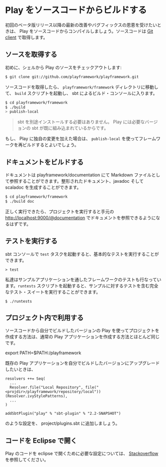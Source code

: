 <!-- translated -->
<!--
# Building Play from sources
-->
# Play をソースコードからビルドする

<!--
To benefit from the latest improvements and bug fixes after the initial beta release, you may want to compile Play from sources. You’ll need a [Git client](http://git-scm.com/) to fetch the sources.
-->
初回のベータ版リリース以降の最新の改善やバグフィックスの恩恵を受けたいときは、 Play をソースコードからコンパイルしましょう。ソースコードは [Git client](http://git-scm.com/) で取得します。

<!--
## Grab the source
-->
## ソースを取得する

<!--
From the shell, first checkout the Play sources:
-->
初めに、シェルから Play のソースをチェックアウトします:

```bash
$ git clone git://github.com/playframework/playframework.git
```

<!--
Then go to the `playframework/framework` directory and launch the `build` script to enter the sbt build console:
-->
ソースコードを取得したら、 `playframework/framework` ディレクトリに移動して、 `build` スクリプトを起動し、 sbt によるビルド・コンソールに入ります。

```bash
$ cd playframework/framework
$ ./build
> publish-local
```

<!--
> Note that you don’t need to install sbt yourself: Play embeds its own version.
-->
> sbt を別途インストールする必要はありません。 Play には必要なバージョンの sbt が既に組み込まれているからです。

<!--
If you want to make changes to the code you can use `publish-local` to rebuild the framework.
-->
もし、 Play に独自の変更を加えた場合は、 `publish-local` を使ってフレームワークを再ビルドするとよいでしょう。

<!--
## Build the documentation
-->
## ドキュメントをビルドする

<!--
Documentation is available at playframework/documentation as Markdown files.  You can generate formatted documentation, javadoc and scaladoc:
-->
ドキュメントは playframework/documentation にて Markdown ファイルとして参照することができます。整形されたドキュメント、javadoc そして scaladoc を生成することができます。

```bash
$ cd playframework/framework
$ ./build doc
```
<!--
If done properly, once you run a project, you should be able to see documentation available locally at [http://localhost:9000/@documentation](http://localhost:9000/@documentation)
-->
正しく実行できたら、プロジェクトを実行すると手元の [http://localhost:9000/@documentation](http://localhost:9000/@documentation) でドキュメントを参照できるようになるはずです。

<!--
## Run tests
-->
## テストを実行する

<!--
You can run basic tests from the sbt console using the `test` task:
-->
sbt コンソールで `test` タスクを起動すると、基本的なテストを実行することができます。

```
> test
```

<!--
We are also using several Play applications to test the framework. To run this complete test suite, use the `runtests` script:
-->
私達はサンプルアプリケーションを通したフレームワークのテストも行なっています。`runtests` スクリプトを起動すると、サンプルに対するテストを含む完全なテスト・スイートを実行することができます。

```
$ ./runtests
```

<!--
## Use in projects
-->
## プロジェクト内で利用する

<!--
Creating projects using the Play version you have built from source works much the same as a regular Play application.
-->
ソースコードから自分でビルドしたバージョンの Play を使ってプロジェクトを作成する方法は、通常の Play アプリケーションを作成する方法とほとんど同じです。

export PATH=$PATH:<projdir>/playframework

<!--
If you have an existing Play application that you are upgrading, please add
-->
既存の Play アプリケーションを自分でビルドしたバージョンにアップグレードしたいときは、

```
resolvers ++= Seq(
  ...
  Resolver.file("Local Repository", file("<projdir>/playframework/repository/local"))(Resolver.ivyStylePatterns),
  ...
)

addSbtPlugin("play" % "sbt-plugin" % "2.2-SNAPSHOT")
```

<!--
to project/plugins.sbt. 
-->
のような設定を、 project/plugins.sbt に追加しましょう。

<!--
## Using Code in Eclipse
-->
## コードを Eclipse で開く

<!--
You can find at [Stackoverflow](http://stackoverflow.com/questions/10053201/how-to-setup-eclipse-ide-work-on-the-playframework-2-0/10055419#10055419) some information how to setup eclipse to work on the code.
-->
Play のコードを eclipse で開くために必要な設定については、 [Stackoverflow](http://stackoverflow.com/questions/10053201/how-to-setup-eclipse-ide-work-on-the-playframework-2-0/10055419#10055419) を参照してください。